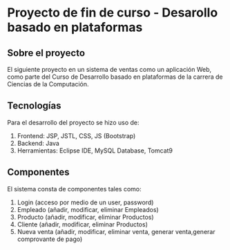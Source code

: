 # Proyecto de fin de curso - Desarollo basado en plataformas
## Sobre el proyecto

El siguiente proyecto en un sistema de ventas como un aplicación Web,
como parte del Curso de Desarrollo basado en plataformas de la carrera
de Ciencias de la Computación.

## Tecnologías

Para el desarrollo del proyecto se hizo uso de:
1. Frontend: JSP, JSTL, CSS, JS (Bootstrap)
2. Backend: Java
3. Herramientas: Eclipse IDE, MySQL Database, Tomcat9

## Componentes

El sistema consta de componentes tales como:
1. Login (acceso por medio de un user, password)
2. Empleado (añadir, modificar, eliminar Empleados)
3. Producto (añadir, modificar, eliminar Productos)
4. Cliente (añadir, modificar, eliminar Productos)
5. Nueva venta (añadir, modificar, eliminar venta, generar venta,generar comprovante de pago)
